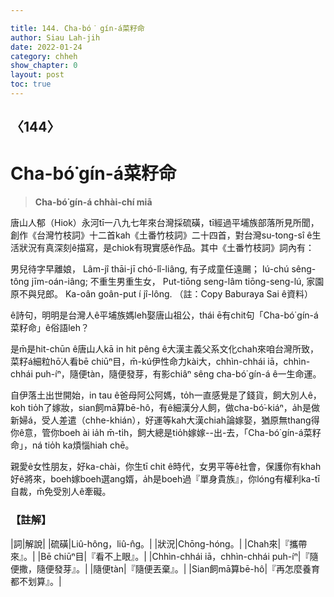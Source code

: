 ```yaml
---

title: 144. Cha-bó͘ gín-á菜籽命
author: Siau Lah-jih
date: 2022-01-24
category: chheh
show_chapter: 0
layout: post
toc: true
---
```

  
## 〈144〉
# Cha-bó͘ gín-á菜籽命
>**Cha-bó͘ gín-á chhài-chí miā**

唐山人郁（Hiok）永河tī一八九七年來台灣採硫磺，tī經過平埔族部落所見所聞，創作《台灣竹枝詞》十二首kah《土番竹枝詞》二十四首，對台灣su-tong-sî ê生活狀況有真深刻ê描寫，是chiok有現實感ê作品。其中《土番竹枝詞》詞內有：

男兒待字早離娘，
Lâm-jî thāi-jī chó-lî-liâng,
有子成童任遠颺；
Iú-chú sêng-tông jīm-oán-iâng;
不重生男重生女，
Put-tiōng seng-lâm tiōng-seng-lú,
家園原不與兒郎。
Ka-oân goân-put í jî-lông.
（註：Copy Baburaya Sai ê資料）

ê詩句，明明是台灣人ê平埔族媽leh娶唐山祖公，thái ē有chit句「Cha-bó͘ gín-á菜籽命」ê俗語leh？

是m̄是hit-chūn ê唐山人kā in hit pêng ê大漢主義父系文化chah來咱台灣所致，菜籽á細粒hō͘人看bē chiūⁿ目，m̄-kú伊性命力kài大，chhìn-chhái iā，chhìn-chhái puh-íⁿ，隨便tàn，隨便發芽，有影chiâⁿ sêng cha-bó͘ gín-á ê一生命運。

自伊落土出世開始，in tau ê爸母阿公阿媽，to̍h一直感覺是了錢貨，飼大別人ê，koh tio̍h了嫁妝，sian飼mā算bē-hô，有ê細漢分人飼，做cha-bó͘-kiáⁿ，a̍h是做新婦á，受人差遣（chhe-khián），好運等kah大漢chiah論嫁娶，猶原無thang得你ê意，管你boeh ài ia̍h m̄-ti̍h，飼大總是tio̍h嫁嫁--出-去，「Cha-bó͘ gín-á菜籽命」，ná tio̍h ka煩惱hiah chē。

親愛ê女性朋友，好ka-chài，你生tī chit ê時代，女男平等ê社會，保護你有khah好ê將來，boeh嫁boeh選ang婿，a̍h是boeh過『單身貴族』，你lóng有權利ka-tī自裁，m̄免受別人ê牽礙。

### 【註解】

|詞|解說|
|硫磺|Liû-hông，liû-n̂g。|
|狀況|Chōng-hóng。|
|Chah來|『攜帶來』。|
|Bē chiūⁿ目|『看不上眼』。|
|Chhìn-chhái iā，chhìn-chhái puh-íⁿ|『隨便撒，隨便發芽』。|
|隨便tàn|『隨便丟棄』。|
|Sian飼mā算bē-hô|『再怎麼養育都不划算』。|

